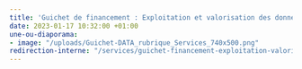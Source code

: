 ```yaml
---
title: 'Guichet de financement : Exploitation et valorisation des données'
date: 2023-01-17 10:32:00 +01:00
une-ou-diaporama:
- image: "/uploads/Guichet-DATA_rubrique_Services_740x500.png"
redirection-interne: "/services/guichet-financement-exploitation-valorisation-des-donnees/"
---
```


<div class="lien-important"><p><a href="/services/guichet-financement-exploitation-valorisation-des-donnees/"Lire la suite</a></p></div>